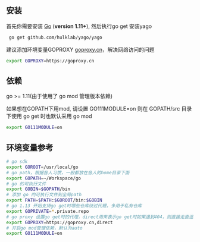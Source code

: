 ## 安装

首先你需要安装 [Go](https://golang.org/) (**version 1.11+**), 然后执行go get 安装yago

```bash
 go get github.com/hulklab/yago/yago
```
建议添加环境变量GOPROXY [goproxy.cn](https://github.com/goproxy/goproxy.cn/blob/master/README.zh-CN.md)，解决网络访问的问题
```bash
export GOPROXY=https://goproxy.cn
```

## 依赖
go >= 1.11(由于使用了 go mod 管理版本依赖)

如果想在GOPATH下用mod, 请设置 GO111MODULE=on 则在 GOPATH/src 目录下使用 go get 时也默认采用 go mod
```bash
export GO111MODULE=on
```

## 环境变量参考
```bash
# go sdk
export GOROOT=/usr/local/go
# go path，根据各人习惯，一般都放在各人的home目录下面
export GOPATH=~/Workspace/go
# go 的可执行文件
export GOBIN=$GOPATH/bin
# 添加 go 的可执行文件到全局path 
export PATH=$PATH:$GOROOT/bin:$GOBIN
# go 1.13 开始支持go get时哪些仓库绕过代理，多用于私有仓库
export GOPRIVATE=*.private.repo
# go proxy 设置go get时的代理，direct用来表示go get时如果遇到404，则直接走直连
export GOPROXY=https://goproxy.cn,direct
# 开启go mod管理依赖，默认为auto
export GO111MODULE=on
```